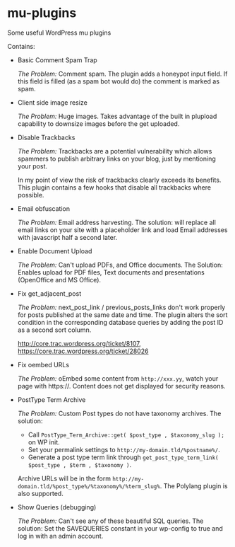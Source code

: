mu-plugins
==========

Some useful WordPress mu plugins

Contains:

*   Basic Comment Spam Trap
   
    *The Problem:* Comment spam. The plugin adds a honeypot input field. If this field is 
    filled (as a spam bot would do) the comment is marked as spam.

*   Client side image resize
   
    *The Problem:* Huge images. Takes advantage of the built in plupload capability to 
    downsize images before the get uploaded.

*   Disable Trackbacks
   
    *The Problem:* Trackbacks are a potential vulnerability which allows spammers to 
    publish arbitrary links on your blog, just by mentioning your post.
    
    In my point of view the risk of trackbacks clearly exceeds its benefits. This plugin 
    contains a few hooks that disable all trackbacks where possible.

*   Email obfuscation
   
    *The Problem:* Email address harvesting. The solution: will replace all email links on 
    your site with a placeholder link and load Email addresses with javascript half a second 
    later.
  
*   Enable Document Upload
   
    *The Problem:* Can't upload PDFs, and Office documents. The Solution: Enables upload 
    for PDF files, Text documents and presentations (OpenOffice and MS Office).
    
*   Fix get_adjacent_post
   
    *The Problem:* next_post_link / previous_posts_links don't work properly for posts 
    published at the same date and time. The plugin alters the sort condition in the 
    corresponding database queries by adding the post ID as a second sort column.
    
    http://core.trac.wordpress.org/ticket/8107, https://core.trac.wordpress.org/ticket/28026
  
*   Fix oembed URLs
   
    *The Problem:* oEmbed some content from `http://xxx.yy`, watch your page with 
    https://. Content does not get displayed for security reasons. 

*	PostType Term Archive
    
    *The Problem:* Custom Post types do not have taxonomy archives. The solution: 

    *  Call `PostType_Term_Archive::get( $post_type , $taxonomy_slug );` on WP init. 
    *  Set your permalink settings to `http://my-domain.tld/%postname%/`.
    *  Generate a post type term link through `get_post_type_term_link( $post_type , $term , $taxonomy )`.

    Archive URLs will be in the form `http://my-domain.tld/%post_type%/%taxonomy%/%term_slug%`.
    The Polylang plugin is also supported.
    
*   Show Queries (debugging)
    
    *The Problem:* Can't see any of these beautiful SQL queries. The solution: Set 
    the SAVEQUERIES constant in your wp-config to true and log in with an admin account.


